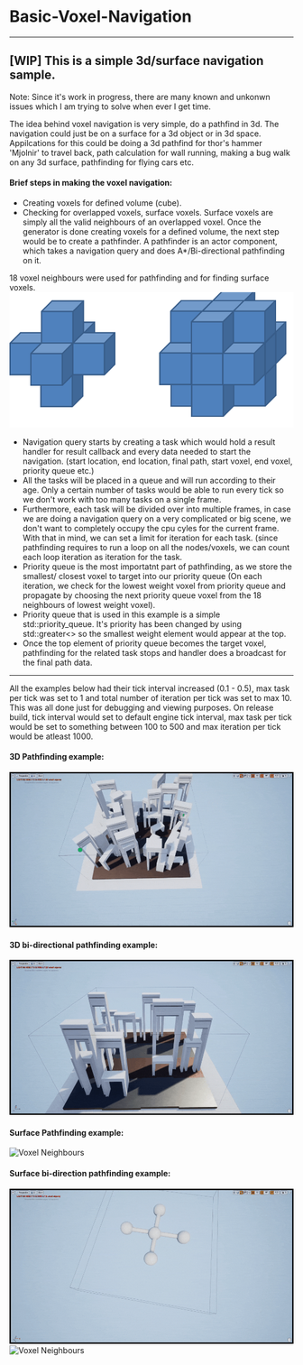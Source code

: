# Basic-Voxel-Navigation
------
## [WIP] This is a simple 3d/surface navigation sample.
Note: Since it's work in progress, there are many known and unkonwn issues which I am trying to solve when ever I get time.

The idea behind voxel navigation is very simple, do a pathfind in 3d. The navigation could just be on a surface for a 3d object or 
in 3d space. 
Appilcations for this could be doing a 3d pathfind for thor's hammer 'Mjolnir' to travel back, path calculation for wall running, making a bug walk on any 3d surface, pathfinding for flying cars etc. 

#### Brief steps in making the voxel navigation:
* Creating voxels for defined volume (cube). 
* Checking for overlapped voxels, surface voxels. Surface voxels are simply all the valid neighbours of an overlapped voxel.
Once the generator is done creating voxels for a defined volume, the next step would be to create a pathfinder. 
A pathfinder is an actor component, which takes a navigation query and does A*/Bi-directional pathfinding on it.

18 voxel neighbours were used for pathfinding and for finding surface voxels.
![Voxel Neighbours](https://raw.githubusercontent.com/swastik1992/Basic-Voxel-Navigation/master/Images/neighboursNew.png)

* Navigation query starts by creating a task which would hold a result handler for result callback and every data needed to start the navigation. (start location, end location, final path, start voxel, end voxel, priority queue etc.)
* All the tasks will be placed in a queue and will run according to their age. Only a certain number of tasks would be able to run every tick so we don't work with too many tasks on a single frame.
* Furthermore, each task will be divided over into multiple frames, in case we are doing a navigation query on a very complicated or big scene, we don't want to completely occupy the cpu cyles for the current frame. With that in mind, we can set a limit for iteration for each task. (since pathfinding requires to run a loop on all the nodes/voxels, we can count each loop iteration as iteration for the task.
* Priority queue is the most importatnt part of pathfinding, as we store the smallest/ closest voxel to target into our priority queue (On each iteration, we check for the lowest weight voxel from priority queue and propagate by choosing the next priority queue voxel from the 18 neighbours of lowest weight voxel). 
* Priority queue that is used in this example is a simple std::priority_queue. It's priority has been changed by using std::greater<> so the smallest weight element would appear at the top. 
* Once the top element of priority queue becomes the target voxel, pathfinding for the related task stops and handler does a broadcast for the final path data. 
-------
All the examples below had their tick interval increased (0.1 - 0.5), max task per tick was set to 1 and total number of iteration per tick was set to max 10. This was all done just for debugging and viewing purposes. On release build, tick interval would set to default engine tick interval, max task per tick would be set to something between 100 to 500 and max iteration per tick would be atleast 1000. 

#### 3D Pathfinding example:
![Voxel Neighbours](https://raw.githubusercontent.com/swastik1992/Basic-Voxel-Navigation/master/Images/3d_demo.gif)
#### 3D bi-directional pathfinding example:
![Voxel Neighbours](https://raw.githubusercontent.com/swastik1992/Basic-Voxel-Navigation/master/Images/bi-dir_demo.gif)
#### Surface Pathfinding example:
![Voxel Neighbours](https://raw.githubusercontent.com/swastik1992/Basic-Voxel-Navigation/master/Images/Surface_demo2.gif)
#### Surface bi-direction pathfinding example:
![Voxel Neighbours](https://raw.githubusercontent.com/swastik1992/Basic-Voxel-Navigation/master/Images/bi-dirSurface_demo1.gif)
![Voxel Neighbours](https://raw.githubusercontent.com/swastik1992/Basic-Voxel-Navigation/master/Images/bi-dirSurface_demo5.gif)












